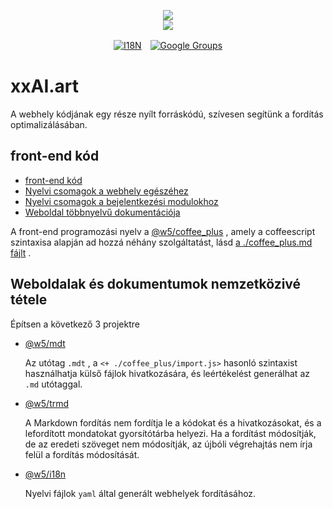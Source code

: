<p align="center"><a href="https://xxai.art"><img src="https://cdn.jsdelivr.net/gh/xxai-art/doc/logo.svg"/></a><br/><a href="https://xxai.art"><img src="https://cdn.jsdelivr.net/gh/xxai-art/doc/xxai.svg"/></a></p><p align="center"><a href="https://github.com/xxai-art/doc#readme"><img alt="I18N" src="https://cdn.jsdelivr.net/gh/wactax/img/t.svg"/></a>　<a href="https://groups.google.com/u/0/g/xxai-art"><img alt="Google Groups" src="https://cdn.jsdelivr.net/gh/wactax/img/g-groups.svg"/></a></p>

# xxAI.art

A webhely kódjának egy része nyílt forráskódú, szívesen segítünk a fordítás optimalizálásában.

## front-end kód

* [front-end kód](https://github.com/xxai-art/web)
* [Nyelvi csomagok a webhely egészéhez](https://github.com/xxai-art/web/tree/main/i18n)
* [Nyelvi csomagok a bejelentkezési modulokhoz](https://github.com/wacpkg/user/tree/main/ui.i18n)
* [Weboldal többnyelvű dokumentációja](https://github.com/xxai-doc)

A front-end programozási nyelv a [@w5/coffee_plus](http://npmjs.com/@w5/coffee_plus) , amely a coffeescript szintaxisa alapján ad hozzá néhány szolgáltatást, lásd [a ./coffee_plus.md fájlt](./coffee_plus.md) .

## Weboldalak és dokumentumok nemzetközivé tétele

Építsen a következő 3 projektre

* [@w5/mdt](https://www.npmjs.com/package/@w5/mdt)

  Az utótag `.mdt` , a `<+ ./coffee_plus/import.js>` hasonló szintaxist használhatja külső fájlok hivatkozására, és leértékelést generálhat az `.md` utótaggal.

* [@w5/trmd](https://www.npmjs.com/package/@w5/trmd)

  A Markdown fordítás nem fordítja le a kódokat és a hivatkozásokat, és a lefordított mondatokat gyorsítótárba helyezi. Ha a fordítást módosítják, de az eredeti szöveget nem módosítják, az újbóli végrehajtás nem írja felül a fordítás módosítását.

* [@w5/i18n](https://www.npmjs.com/package/@w5/i18n)

  Nyelvi fájlok `yaml` által generált webhelyek fordításához.
